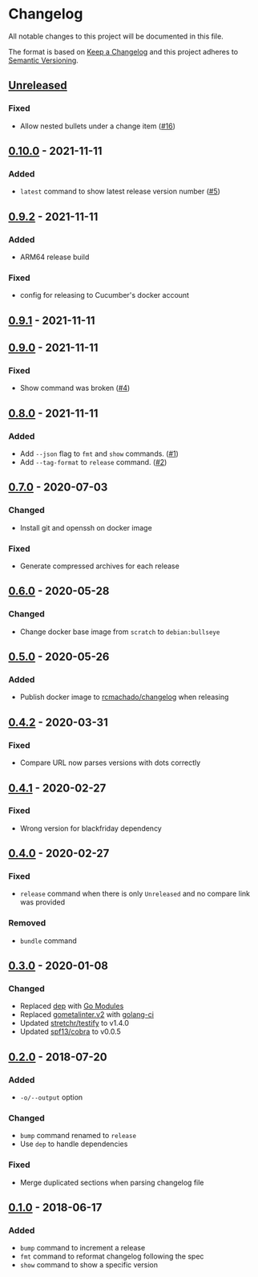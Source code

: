 # Changelog

All notable changes to this project will be documented in this file.

The format is based on [Keep a Changelog](http://keepachangelog.com/en/1.0.0/)
and this project adheres to [Semantic Versioning](http://semver.org/spec/v2.0.0.html).

## [Unreleased]
### Fixed
- Allow nested bullets under a change item ([#16](https://github.com/cucumber/changelog/pull/16))

## [0.10.0] - 2021-11-11
### Added
- `latest` command to show latest release version number ([#5](https://github.com/cucumber/changelog/pull/5))

## [0.9.2] - 2021-11-11
### Added
- ARM64 release build

### Fixed
- config for releasing to Cucumber's docker account

## [0.9.1] - 2021-11-11

## [0.9.0] - 2021-11-11
### Fixed
- Show command was broken ([#4](https://github.com/cucumber/changelog/issues/4))

## [0.8.0] - 2021-11-11
### Added
- Add `--json` flag to `fmt` and `show` commands. ([#1](https://github.com/cucumber/changelog/pull/1))
- Add `--tag-format` to `release` command. ([#2](https://github.com/cucumber/changelog/pull/2))

## [0.7.0] - 2020-07-03
### Changed
- Install git and openssh on docker image

### Fixed
- Generate compressed archives for each release

## [0.6.0] - 2020-05-28
### Changed
- Change docker base image from `scratch` to `debian:bullseye`

## [0.5.0] - 2020-05-26
### Added
- Publish docker image to [rcmachado/changelog](https://hub.docker.com/r/rcmachado/changelog) when releasing

## [0.4.2] - 2020-03-31
### Fixed
- Compare URL now parses versions with dots correctly

## [0.4.1] - 2020-02-27
### Fixed
- Wrong version for blackfriday dependency

## [0.4.0] - 2020-02-27
### Fixed
- `release` command when there is only `Unreleased` and no compare link was provided

### Removed
- `bundle` command

## [0.3.0] - 2020-01-08
### Changed
- Replaced [dep](https://github.com/golang/dep) with [Go Modules](https://blog.golang.org/using-go-modules)
- Replaced [gometalinter.v2](https://github.com/alecthomas/gometalinter) with [golang-ci](https://github.com/golangci/golangci-lint)
- Updated [stretchr/testify](github.com/stretchr/testify) to v1.4.0
- Updated [spf13/cobra](github.com/spf13/cobra) to v0.0.5

## [0.2.0] - 2018-07-20
### Added
- `-o/--output` option

### Changed
- `bump` command renamed to `release`
- Use `dep` to handle dependencies

### Fixed
- Merge duplicated sections when parsing changelog file

## [0.1.0] - 2018-06-17
### Added
- `bump` command to increment a release
- `fmt` command to reformat changelog following the spec
- `show` command to show a specific version

[Unreleased]: https://github.com/rcmachado/changelog/compare/0.10.0...HEAD
[0.10.0]: https://github.com/rcmachado/changelog/compare/0.9.2...0.10.0
[0.9.2]: https://github.com/rcmachado/changelog/compare/0.9.1...0.9.2
[0.9.1]: https://github.com/rcmachado/changelog/compare/0.9.0...0.9.1
[0.9.0]: https://github.com/rcmachado/changelog/compare/0.8.0...0.9.0
[0.8.0]: https://github.com/rcmachado/changelog/compare/0.7.0...0.8.0
[0.7.0]: https://github.com/rcmachado/changelog/compare/0.6.0...0.7.0
[0.6.0]: https://github.com/rcmachado/changelog/compare/0.5.0...0.6.0
[0.5.0]: https://github.com/rcmachado/changelog/compare/0.4.2...0.5.0
[0.4.2]: https://github.com/rcmachado/changelog/compare/0.4.1...0.4.2
[0.4.1]: https://github.com/rcmachado/changelog/compare/0.4.0...0.4.1
[0.4.0]: https://github.com/rcmachado/changelog/compare/0.3.0...0.4.0
[0.3.0]: https://github.com/rcmachado/changelog/compare/0.2.0...0.3.0
[0.2.0]: https://github.com/rcmachado/changelog/compare/0.1.0...0.2.0
[0.1.0]: https://github.com/rcmachado/changelog/compare/ae761ff...0.1.0
